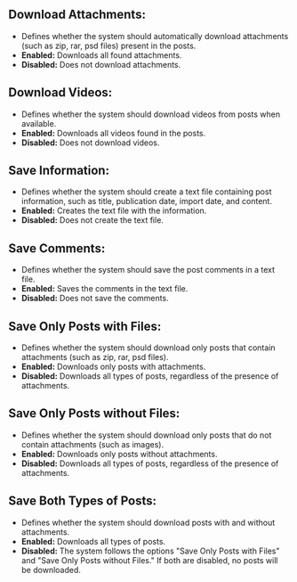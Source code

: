 ## Download Attachments:
- Defines whether the system should automatically download attachments (such as zip, rar, psd files) present in the posts.
- **Enabled:** Downloads all found attachments.
- **Disabled:** Does not download attachments.

## Download Videos:
- Defines whether the system should download videos from posts when available.
- **Enabled:** Downloads all videos found in the posts.
- **Disabled:** Does not download videos.

## Save Information:
- Defines whether the system should create a text file containing post information, such as title, publication date, import date, and content.
- **Enabled:** Creates the text file with the information.
- **Disabled:** Does not create the text file.

## Save Comments:
- Defines whether the system should save the post comments in a text file.
- **Enabled:** Saves the comments in the text file.
- **Disabled:** Does not save the comments.

## Save Only Posts with Files:
- Defines whether the system should download only posts that contain attachments (such as zip, rar, psd files).
- **Enabled:** Downloads only posts with attachments.
- **Disabled:** Downloads all types of posts, regardless of the presence of attachments.

## Save Only Posts without Files:
- Defines whether the system should download only posts that do not contain attachments (such as images).
- **Enabled:** Downloads only posts without attachments.
- **Disabled:** Downloads all types of posts, regardless of the presence of attachments.

## Save Both Types of Posts:
- Defines whether the system should download posts with and without attachments.
- **Enabled:** Downloads all types of posts.
- **Disabled:** The system follows the options "Save Only Posts with Files" and "Save Only Posts without Files." If both are disabled, no posts will be downloaded.
